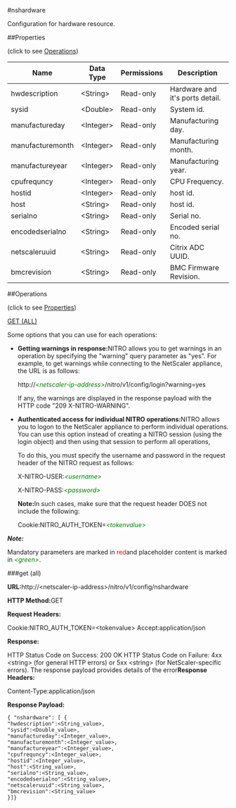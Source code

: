 #nshardware

Configuration for hardware resource.


##Properties 
<span>(click to see [Operations](#opera))</span>


<table><thead><tr><th>Name</th><th>Data Type</th><th>Permissions</th><th>Description</th></tr></thead><tbody><tr><td>hwdescription</td><td>&lt;String></td><td>Read-only</td><td>Hardware and it's ports detail.</td></tr><tr><td>sysid</td><td>&lt;Double></td><td>Read-only</td><td>System id.</td></tr><tr><td>manufactureday</td><td>&lt;Integer></td><td>Read-only</td><td>Manufacturing day.</td></tr><tr><td>manufacturemonth</td><td>&lt;Integer></td><td>Read-only</td><td>Manufacturing month.</td></tr><tr><td>manufactureyear</td><td>&lt;Integer></td><td>Read-only</td><td>Manufacturing year.</td></tr><tr><td>cpufrequncy</td><td>&lt;Integer></td><td>Read-only</td><td>CPU Frequency.</td></tr><tr><td>hostid</td><td>&lt;Integer></td><td>Read-only</td><td>host id.</td></tr><tr><td>host</td><td>&lt;String></td><td>Read-only</td><td>host id.</td></tr><tr><td>serialno</td><td>&lt;String></td><td>Read-only</td><td>Serial no.</td></tr><tr><td>encodedserialno</td><td>&lt;String></td><td>Read-only</td><td>Encoded serial no.</td></tr><tr><td>netscaleruuid</td><td>&lt;String></td><td>Read-only</td><td>Citrix ADC UUID.</td></tr><tr><td>bmcrevision</td><td>&lt;String></td><td>Read-only</td><td>BMC Firmware Revision.</td></tr></tbody></table>
##Operations 
<span>(click to see [Properties](#prope))</span>


[GET (ALL)](#ge)


Some options that you can use for each operations:
<ul><li><p><b>Getting warnings in response:</b>NITRO allows you to get warnings in an operation by specifying the "warning" query parameter as "yes". For example, to get warnings while connecting to the NetScaler appliance, the URL is as follows:</p><p>http://<span style="color:green;font-style:italic;">&lt;netscaler-ip-address&gt;</span>/nitro/v1/config/login?warning=yes</p><p>If any, the warnings are displayed in the response payload with the HTTP code "209 X-NITRO-WARNING".</p></li><li><p><b>Authenticated access for individual NITRO operations:</b>NITRO allows you to logon to the NetScaler appliance to perform individual operations. You can use this option instead of creating a NITRO session (using the login object) and then using that session to perform all operations,</p><p>To do this, you must specify the username and password in the request header of the NITRO request as follows:</p><p>X-NITRO-USER:<span style="color:green;font-style:italic;">&lt;username&gt;</span></p><p>X-NITRO-PASS:<span style="color:green;font-style:italic;">&lt;password&gt;</span></p><p><b>Note:</b>In such cases, make sure that the request header DOES not include the following:</p><p>Cookie:NITRO_AUTH_TOKEN=<span style="color:green;font-style:italic;">&lt;tokenvalue&gt;</span></p></li></ul>



***Note:*** 
Mandatory parameters are marked in <span style="color:#FF0000;">red</span>and placeholder content is marked in <span style="color:green;font-style:italic">&lt;green&gt;</span>.

###get (all)



<b>URL:</b>http://&lt;netscaler-ip-address&gt;/nitro/v1/config/nshardware
<b>HTTP Method:</b>GET
<b>Request Headers:</b>

Cookie:NITRO_AUTH_TOKEN=&lt;tokenvalue&gt;Accept:application/json

<b>Response:</b>
HTTP Status Code on Success: 200 OKHTTP Status Code on Failure: 4xx &lt;string&gt; (for general HTTP errors) or 5xx &lt;string&gt; (for NetScaler-specific errors). The response payload provides details of the error<b>Response Headers:</b>

Content-Type:application/json

<b>Response Payload: </b>```{ "nshardware": [ {"hwdescription":<String_value>,"sysid":<Double_value>,"manufactureday":<Integer_value>,"manufacturemonth":<Integer_value>,"manufactureyear":<Integer_value>,"cpufrequncy":<Integer_value>,"hostid":<Integer_value>,"host":<String_value>,"serialno":<String_value>,"encodedserialno":<String_value>,"netscaleruuid":<String_value>,"bmcrevision":<String_value>}]}```



